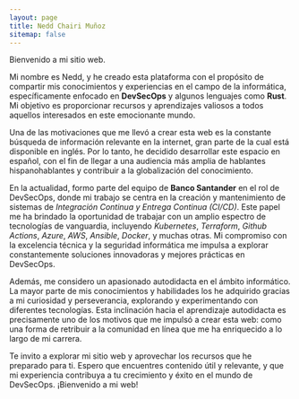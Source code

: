 ```yaml
---
layout: page
title: Nedd Chairi Muñoz
sitemap: false
---
```


Bienvenido a mi sitio web.

Mi nombre es Nedd, y he creado esta plataforma con el propósito de compartir mis conocimientos y experiencias en el campo de la informática, específicamente enfocado en __DevSecOps__ y algunos lenguajes como __Rust__. Mi objetivo es proporcionar recursos y aprendizajes valiosos a todos aquellos interesados en este emocionante mundo.

Una de las motivaciones que me llevó a crear esta web es la constante búsqueda de información relevante en la internet, gran parte de la cual está disponible en inglés. Por lo tanto, he decidido desarrollar este espacio en español, con el fin de llegar a una audiencia más amplia de hablantes hispanohablantes y contribuir a la globalización del conocimiento.

En la actualidad, formo parte del equipo de __Banco Santander__ en el rol de DevSecOps, donde mi trabajo se centra en la creación y mantenimiento de sistemas de _Integración Continua y Entrega Continua (CI/CD)_. Este papel me ha brindado la oportunidad de trabajar con un amplio espectro de tecnologías de vanguardia, incluyendo _Kubernetes_, _Terraform_, _Github Actions_, _Azure_, _AWS_, _Ansible_, _Docker_, y muchas otras. Mi compromiso con la excelencia técnica y la seguridad informática me impulsa a explorar constantemente soluciones innovadoras y mejores prácticas en DevSecOps.

Además, me considero un apasionado autodidacta en el ámbito informático. La mayor parte de mis conocimientos y habilidades los he adquirido gracias a mi curiosidad y perseverancia, explorando y experimentando con diferentes tecnologías. Esta inclinación hacia el aprendizaje autodidacta es precisamente uno de los motivos que me impulsó a crear esta web: como una forma de retribuir a la comunidad en línea que me ha enriquecido a lo largo de mi carrera.

Te invito a explorar mi sitio web y aprovechar los recursos que he preparado para ti. Espero que encuentres contenido útil y relevante, y que mi experiencia contribuya a tu crecimiento y éxito en el mundo de DevSecOps. ¡Bienvenido a mi web!
